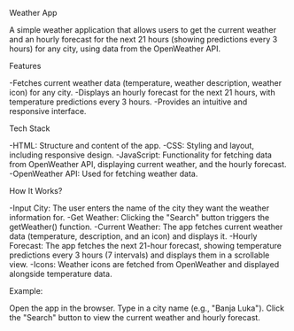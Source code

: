 Weather App

A simple weather application that allows users to get the current weather and an hourly forecast for the next 21 hours (showing predictions every 3 hours) for any city, using data from the OpenWeather API.

Features

-Fetches current weather data (temperature, weather description, weather icon) for any city.
-Displays an hourly forecast for the next 21 hours, with temperature predictions every 3 hours.
-Provides an intuitive and responsive interface.

Tech Stack

-HTML: Structure and content of the app.
-CSS: Styling and layout, including responsive design.
-JavaScript: Functionality for fetching data from OpenWeather API, displaying current weather, and the hourly forecast.
-OpenWeather API: Used for fetching weather data.

How It Works?

-Input City: The user enters the name of the city they want the weather information for.
-Get Weather: Clicking the "Search" button triggers the getWeather() function.
-Current Weather: The app fetches current weather data (temperature, description, and an icon) and displays it.
-Hourly Forecast: The app fetches the next 21-hour forecast, showing temperature predictions every 3 hours (7 intervals) and displays them in a scrollable view.
-Icons: Weather icons are fetched from OpenWeather and displayed alongside temperature data.

Example:

Open the app in the browser.
Type in a city name (e.g., "Banja Luka").
Click the "Search" button to view the current weather and hourly forecast.
